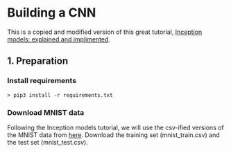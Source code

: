 # Building a CNN

This is a copied and modified version of this great tutorial, [Inception models: explained and implimented](https://hacktilldawn.com/2016/09/25/inception-modules-explained-and-implemented/).

## 1. Preparation

### Install requirements

```
> pip3 install -r requirements.txt
```

### Download MNIST data

Following the Inception models tutorial, we will use the csv-ified versions of the MNIST data from [here](https://pjreddie.com/projects/mnist-in-csv/). Download the training set (mnist_train.csv) and the test set (mnist_test.csv).
